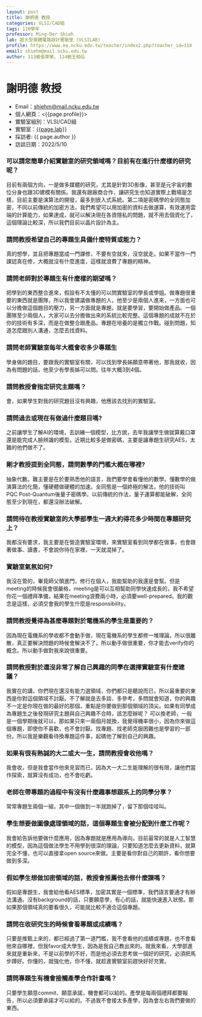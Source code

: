 ```yaml
---
layout: post
title: 謝明德 教授
categories: VLSI/CAD組
tags: 110學年
professor: Ming-Der Shieh
lab: 超大型積體電路設計實驗室 (VLSILAB)
profile: https://www.ee.ncku.edu.tw/teacher/index2.php?teacher_id=118
email: shiehm@mail.ncku.edu.tw
author: 113級張育榮, 114級王柏弘 
---
```


# 謝明德 教授

- Email：shiehm@mail.ncku.edu.tw
- 個人網頁：<{{page.profile}}>
- 實驗室組別：VLSI/CAD組
- 實驗室：[{{page.lab}}](http://vlsilab.ee.ncku.edu.tw/)
- 採訪者: {{ page.author }}
- 訪談日期：2022/5/10

### 可以請您簡單介紹實驗室的研究領域嗎？目前有在進行什麼樣的研究呢？
目前有兩個方向，一是做多媒體的研究，尤其是針對3D影像，甚至是元宇宙的數位分身也跟3D建模有關係。我還有跟廠商合作，讓研究生也知道實際上戰場是怎樣，目前主要是演算法的開發，最多到嵌入式系統。第二項是密碼學的全同態加密，不同以前傳統的加密方法，我們希望可以用加密的資料去做運算，有效運用雲端的計算能力，如果達成，就可以解決現在各資隱私的問題，就不用去個資化了，這個理論比較深，所以我們目前以晶片設計為主。

### 請問教授希望自己的專題生具備什麼特質或能力？
真的想學，並且把專題當成一門課修，不要有空就來，沒空就走。如果不當作一門課認真在修，大概就沒有什麼進度，這樣就浪費了專題的精神。

### 請問老師對於專題生有什麼樣的期望嗎？
把學到的東西整合進來，假設有不太懂的可以問實驗室的學長或學姐。做專題很重要的東西就是團隊，所以我會建議做專題的人，他至少是兩個人進來，一方面也可以分擔做這個題目的壓力，另一方面就是專題，就是要學習，要開始做產品。一個團隊至少兩個人，大家可以去分擔做出來的系統比較完整。這個專題的成就不在於你的技術有多深，而是在做整合跟產品。專題在培養的是獨立作戰。碰到問題，知道怎麼跟別人溝通，怎麼去找資料。

### 請問老師實驗室每年大概會收多少專題生
學身做的題目，要跟我的實驗室有關，可以找到學長姊願意帶著他，那我就收，因為有問題的話，他至少有學長姊可以問。往年大概3到4個。 

### 請問教授會指定研究主題嗎？ 
會，如果學生對我的研究題目沒有興趣，他應該去找別的實驗室。
### 請問過去或現在有做過什麼題目嗎?
之前讓學生了解AI的環境，去訓練一個模型，比方說，去年我讓學生做就算戴口罩還是能完成人臉辨識的模型。近期比較多是做密碼，主要是讓專題生研究AES，太難的他們做不了。

### 剛才教授提到全同態，請問數學的門檻大概在哪裡?
抽象代數。難主要是在於要熟悉他的語言，我們要學會看懂他的數學。懂數學的做演算法的化簡，懂硬體做硬體的加速。全同態是一個終極的解法，他的技術叫PQC Post-Quantum後量子密碼學。以前傳統的作法，量子運算都能破解，全同態至少到現在，都還沒辦法破解。

### 請問待在教授實驗室的大學部學生一週大約得花多少時間在專題研究上？
我都沒有要求，我主要是在營造實驗室環境，來實驗室看到同學都在做事，也會跟著做事、讀書，不會說你待在家裡，一天就混掉了。
 
### 實驗室氣氛如何?
 我沒在管的，畢竟師父領進門，修行在個人，我能幫助的我還是會幫。但是meeting的時候我會很嚴格，meeting是可以互相幫助同學快速成長的，我不希望你花一個禮拜準備，結果在meeting浪費兩小時，必須要well-prepared。我的觀念是這樣，必須交會我的學生什麼是responsibility。
 
### 請問教授覺得為甚麼專題對於電機系的學生是重要的？
因為現在電機系的學收都不會動手做，現在電機系的學生都修一堆理論，所以很離散，真正要解決問題的時候會解決不了。所以動手做很重要，你才能去verify你的概念。所以動手做對我來說很重要。

### 請問教授對於還沒非常了解自己興趣的同學在選擇實驗室有什麼建議？
我實在的講，你們現在還沒有能力選領域，你們都只是聽說而已，所以最重要的東西是你對這個領域不討厭。不了解就是去多談、多參考，多問就會知道，你的興趣不一定是你現在做的最好的那個，重點是你要做到那個領域的頂尖。如果有同學成為專題生之後發現研究主題與自己興趣不合時，該怎麼辦呢？
可以換老師，一般是一個學期後就可以，那如果只來一兩個月就換，我覺得機率很小，因為你來做這個專題，即使你不喜歡，也不會討厭。找專題、找老師克服困難也是學習的一部份。所以我是樂觀看待換專題這件事，起碼他了解到自己的興趣。

### 如果有很有熱誠的大二或大一生，請問教授會收他嗎？
我會收，但是我會當作他來見習而已，因為大一大二生能理解的很有限，讓他們當作探索，就算沒有成功，也不會吃虧。

### 老師在帶專題的過程中有沒有什麼趣事想跟系上的同學分享？
常常專題生兩個一組，其中一個做到一半就跑掉了，留下那個哇哇叫。

### 學生想要做圖像處理領域的話，這個專題生會被分配到什麼工作呢？
我會給告訴他要做什麼應用，因為專題就是應用為導向。目前最常的就是人工智慧的模型，因為這個做法學生不用學到很深的理論，只要知道怎麼去更新資料，就算完全不懂，也可以直接拿open source來做。主要是看你對自己的期許，看你想要做到多深。

### 假如學生想做加密領域的話，教授會推薦他去修什麼課嗎？
假如是專題生，我會給他看AES標準，加密其實是一個標準，我們語言要通才有辦法溝通。沒有background的話，只要願意學，有心的話，就能快速進入狀態。那如果那個領域真的要看很久，可能就比較不適合這個專題。

### 請問在收研究生的時候會看專題或成績嗎？
只要是推甄上來的，都已經過了第一道門檻，我不會看他的成績或專題，也不會看他來自哪裡，但我favor成大學生，因為是我自己教出來的。就我來看，大學部進來就是重新來，不是以前學的不好，而是他必須去思考做一個好的研究，必須把馬步蹲好。你懂的，就強化他，你不懂，就趁進實驗室前趕快好好充實。

### 請問專題生有機會接觸產學合作計畫嗎？
只要學生願意commit、願意承諾，機會都可以給的。產學是每兩個禮拜都要報告，所以必須要承諾才可以給的。不過我不會接太多產學，因為會左右我們要做的東西。
